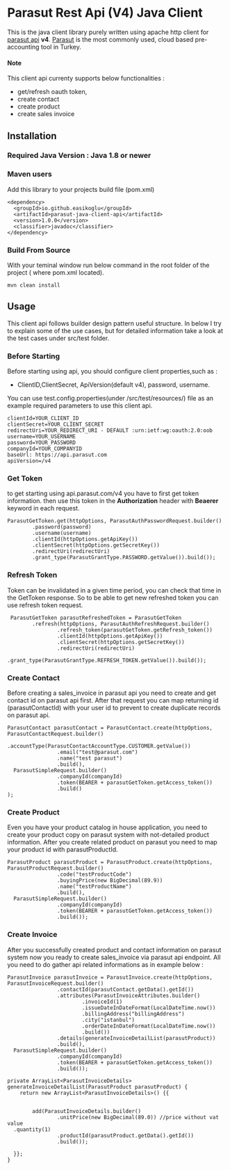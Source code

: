 # Parasut Rest Api (V4) Java Client

This is the java client library purely written using apache http client for [parasut api](https://apidocs.parasut.com/) **v4**. [Parasut](https://www.parasut.com/) is the most commonly used, cloud based pre-accounting tool in Turkey. 

#### Note 
This client api currenty  supports below functionalities :

 - 	get/refresh oauth token,
 - create contact
 - create product
 - create sales invoice 


## Installation

### Required Java Version :  Java 1.8 or newer

### Maven users
Add this library to your projects build file (pom.xml) 

    <dependency>
      <groupId>io.github.easikoglu</groupId>
      <artifactId>parasut-java-client-api</artifactId>
      <version>1.0.0</version>
      <classifier>javadoc</classifier>
    </dependency>
    
### Build From Source 
With your teminal window run below command in the root folder of the project ( where pom.xml located).
	
    mvn clean install

## Usage 
 This client api follows builder design pattern useful structure. 
 In below I try to explain some of the use cases, but for detailed information take a look at the test cases under src/test folder. 
### Before Starting
Before starting using api, you should configure client properties,such as :

 - ClientID,ClientSecret, ApiVersion(default v4), password, username.
 
 You can use test.config.properties(under /src/test/resources/)  file as an example required parameters to use this client api. 

    clientId=YOUR_CLIENT_ID  
    clientSecret=YOUR_CLIENT_SECRET  
    redirectUri=YOUR_REDIRECT_URI - DEFAULT :urn:ietf:wg:oauth:2.0:oob  
    username=YOUR_USERNAME  
    password=YOUR_PASSWORD  
    companyId=YOUR_COMPANYID  
    baseUrl: https://api.parasut.com  
    apiVersion=/v4

 
 
### Get Token 
to get starting using api.parasut.com/v4 you have to first get token information. then use this token in the **Authorization** header with **Beaerer** keyword in each request.

    ParasutGetToken.get(httpOptions, ParasutAuthPasswordRequest.builder()  
            .password(password)  
            .username(username)  
            .clientId(httpOptions.getApiKey())  
            .clientSecret(httpOptions.getSecretKey())  
            .redirectUri(redirectUri)  
            .grant_type(ParasutGrantType.PASSWORD.getValue()).build());
      
### Refresh Token

   Token can be invalidated in a given time period, you can check that time in the GetToken response. So to be able to get new refreshed token you can use refresh token request. 

     ParasutGetToken parasutRefreshedToken = ParasutGetToken  
            .refresh(httpOptions, ParasutAuthRefreshRequest.builder()  
                    .refresh_token(parasutGetToken.getRefresh_token())  
                    .clientId(httpOptions.getApiKey())  
                    .clientSecret(httpOptions.getSecretKey())  
                    .redirectUri(redirectUri)  
                    .grant_type(ParasutGrantType.REFRESH_TOKEN.getValue()).build());


### Create Contact
Before creating a sales_invoice in parasut api you need to create and get contact id on parasut api first. After that request you can map returning id (parasutContactId) with your user id to prevent to create duplicate records on parasut api.

    ParasutContact parasutContact = ParasutContact.create(httpOptions, ParasutContactRequest.builder()  
                    .accountType(ParasutContactAccountType.CUSTOMER.getValue())  
                    .email("test@parasut.com")  
                    .name("test parasut")  
                    .build(),  
      ParasutSimpleRequest.builder()  
                    .companyId(companyId)  
                    .token(BEARER + parasutGetToken.getAccess_token())  
                    .build()  
    );

### Create Product
Even you have your product catalog in house application, you need to create your product copy on parasut system with not-detailed product information. After you create related product on parasut you need to map your product id with parasutProductId. 
  
    ParasutProduct parasutProduct = ParasutProduct.create(httpOptions, ParasutProductRequest.builder()  
                    .code("testProductCode")  
                    .buyingPrice(new BigDecimal(89.9))  
                    .name("testProductName")  
                    .build(),  
      ParasutSimpleRequest.builder()  
                    .companyId(companyId)  
                    .token(BEARER + parasutGetToken.getAccess_token())  
                    .build());


### Create Invoice
After you successfully created product and contact information on parasut system now you ready to create sales_invoice via parasut api endpoint. 
All you need to do gather api related informations as in example below : 

    ParasutInvoice parasutInvoice = ParasutInvoice.create(httpOptions, ParasutInvoiceRequest.builder()  
                    .contactId(parasutContact.getData().getId())  
                    .attributes(ParasutInvoiceAttributes.builder()  
                            .invoiceId(1)  
                            .issueDateInDateFormat(LocalDateTime.now())  
                            .billingAddress("billingAddress")  
                            .city("istanbul")  
                            .orderDateInDateFormat(LocalDateTime.now())  
                            .build())  
                    .details(generateInvoiceDetailList(parasutProduct))  
                    .build(),  
      ParasutSimpleRequest.builder()  
                    .companyId(companyId)  
                    .token(BEARER + parasutGetToken.getAccess_token())  
                    .build());

    private ArrayList<ParasutInvoiceDetails> generateInvoiceDetailList(ParasutProduct parasutProduct) {  
        return new ArrayList<ParasutInvoiceDetails>() {{  
      
      
            add(ParasutInvoiceDetails.builder()  
                    .unitPrice(new BigDecimal(89.0)) //price without vat value  
      .quantity(1)  
                    .productId(parasutProduct.getData().getId())  
                    .build());  
      
      }};  
    }

